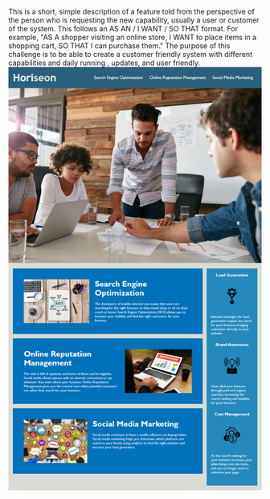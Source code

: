 This is a short, simple description of a feature told from the perspective of the person who is requesting the new capability, usually a user or customer of the system. This follows an AS AN / I WANT / SO THAT format. For example, "AS A shopper visiting an online store, I WANT to place items in a shopping cart, SO THAT I can purchase them."
The purpose of this challenge is to be able to create a customer friendly system with different capabilities and daily running , updates, and user friendly.
![App Screenshot](./assets/images/Horizon%20%20website.png)
